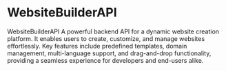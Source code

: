# WebsiteBuilderAPI
WebsiteBuilderAPI
A powerful backend API for a dynamic website creation platform. It enables users to create, customize, and manage websites effortlessly. Key features include predefined templates, domain management, multi-language support, and drag-and-drop functionality, providing a seamless experience for developers and end-users alike.
